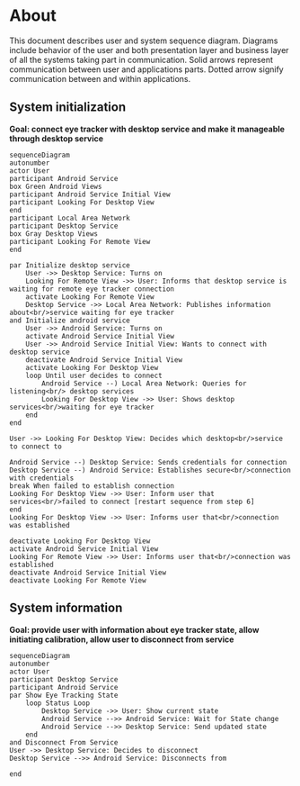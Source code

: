 # About

This document describes user and system sequence diagram.
Diagrams include behavior of the user and both presentation layer and business layer of all the systems taking part in communication.
Solid arrows represent communication between user and applications parts.
Dotted arrow signify communication between and within applications. 


## System initialization

**Goal: connect eye tracker with desktop service and make it manageable through desktop service**

```mermaid
sequenceDiagram
autonumber
actor User
participant Android Service
box Green Android Views
participant Android Service Initial View
participant Looking For Desktop View
end
participant Local Area Network
participant Desktop Service
box Gray Desktop Views
participant Looking For Remote View
end

par Initialize desktop service
    User ->> Desktop Service: Turns on
    Looking For Remote View ->> User: Informs that desktop service is waiting for remote eye tracker connection
    activate Looking For Remote View
    Desktop Service ->> Local Area Network: Publishes information about<br/>service waiting for eye tracker
and Initialize android service 
    User ->> Android Service: Turns on
    activate Android Service Initial View
    User ->> Android Service Initial View: Wants to connect with desktop service
    deactivate Android Service Initial View
    activate Looking For Desktop View
    loop Until user decides to connect
        Android Service --) Local Area Network: Queries for listening<br/> desktop services
        Looking For Desktop View ->> User: Shows desktop services<br/>waiting for eye tracker
    end
end

User ->> Looking For Desktop View: Decides which desktop<br/>service to connect to

Android Service --) Desktop Service: Sends credentials for connection
Desktop Service --) Android Service: Establishes secure<br/>connection with credentials
break When failed to establish connection
Looking For Desktop View ->> User: Inform user that services<br/>failed to connect [restart sequence from step 6]
end
Looking For Desktop View ->> User: Informs user that<br/>connection was established

deactivate Looking For Desktop View
activate Android Service Initial View
Looking For Remote View ->> User: Informs user that<br/>connection was established
deactivate Android Service Initial View
deactivate Looking For Remote View
```

## System information


**Goal: provide user with information about eye tracker state, allow initiating calibration, allow user to disconnect from service**

```mermaid
sequenceDiagram
autonumber
actor User
participant Desktop Service
participant Android Service
par Show Eye Tracking State
    loop Status Loop
        Desktop Service ->> User: Show current state
        Android Service -->> Android Service: Wait for State change
        Android Service -->> Desktop Service: Send updated state
    end
and Disconnect From Service
User ->> Desktop Service: Decides to disconnect
Desktop Service -->> Android Service: Disconnects from

end
```